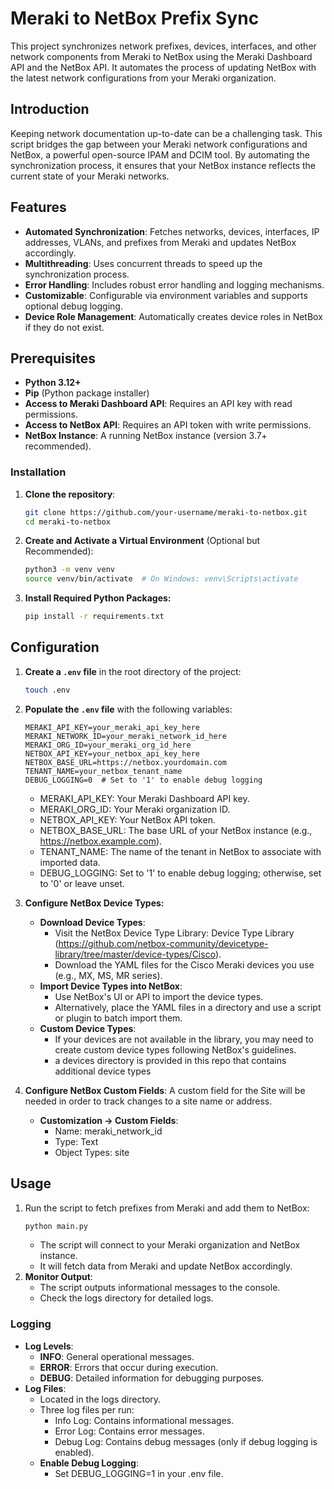 # Meraki to NetBox Prefix Sync

This project synchronizes network prefixes, devices, interfaces, and other network components from Meraki to NetBox using the Meraki Dashboard API and the NetBox API. It automates the process of updating NetBox with the latest network configurations from your Meraki organization.
## Introduction

Keeping network documentation up-to-date can be a challenging task. This script bridges the gap between your Meraki network configurations and NetBox, a powerful open-source IPAM and DCIM tool. By automating the synchronization process, it ensures that your NetBox instance reflects the current state of your Meraki networks.

## Features

- **Automated Synchronization**: Fetches networks, devices, interfaces, IP addresses, VLANs, and prefixes from Meraki and updates NetBox accordingly.
- **Multithreading**: Uses concurrent threads to speed up the synchronization process.
- **Error Handling**: Includes robust error handling and logging mechanisms.
- **Customizable**: Configurable via environment variables and supports optional debug logging.
- **Device Role Management**: Automatically creates device roles in NetBox if they do not exist.

## Prerequisites

- **Python 3.12+**
- **Pip** (Python package installer)
- **Access to Meraki Dashboard API**: Requires an API key with read permissions.
- **Access to NetBox API**: Requires an API token with write permissions.
- **NetBox Instance**: A running NetBox instance (version 3.7+ recommended).
### Installation

1. **Clone the repository**:
    ```bash
    git clone https://github.com/your-username/meraki-to-netbox.git
    cd meraki-to-netbox
    ```
2. **Create and Activate a Virtual Environment** (Optional but Recommended):
   ```bash
   python3 -m venv venv
   source venv/bin/activate  # On Windows: venv\Scripts\activate
   ```
3. **Install Required Python Packages:**
   ```bash
   pip install -r requirements.txt
   ```

## Configuration
1. **Create a `.env` file** in the root directory of the project:
    ```bash
    touch .env
    ```

2. **Populate the `.env` file** with the following variables:
    ```
    MERAKI_API_KEY=your_meraki_api_key_here
    MERAKI_NETWORK_ID=your_meraki_network_id_here
    MERAKI_ORG_ID=your_meraki_org_id_here
    NETBOX_API_KEY=your_netbox_api_key_here
    NETBOX_BASE_URL=https://netbox.yourdomain.com
    TENANT_NAME=your_netbox_tenant_name
    DEBUG_LOGGING=0  # Set to '1' to enable debug logging
    ```
   - MERAKI_API_KEY: Your Meraki Dashboard API key.
   - MERAKI_ORG_ID: Your Meraki organization ID.
   - NETBOX_API_KEY: Your NetBox API token.
   - NETBOX_BASE_URL: The base URL of your NetBox instance (e.g., https://netbox.example.com).
   - TENANT_NAME: The name of the tenant in NetBox to associate with imported data.
   - DEBUG_LOGGING: Set to '1' to enable debug logging; otherwise, set to '0' or leave unset.

3. **Configure NetBox Device Types:**
   - **Download Device Types**:
     - Visit the NetBox Device Type Library: Device Type Library (https://github.com/netbox-community/devicetype-library/tree/master/device-types/Cisco).
     - Download the YAML files for the Cisco Meraki devices you use (e.g., MX, MS, MR series).
   - **Import Device Types into NetBox**:
     - Use NetBox's UI or API to import the device types.
     - Alternatively, place the YAML files in a directory and use a script or plugin to batch import them.
   - **Custom Device Types**:
     - If your devices are not available in the library, you may need to create custom device types following NetBox's guidelines.
     - a devices directory is provided in this repo that contains additional device types
  
4. **Configure NetBox Custom Fields**:
    A custom field for the Site will be needed in order to track changes to a site name or address.
    - **Customization -> Custom Fields**:
      - Name: meraki_network_id
      - Type: Text
      - Object Types: site
## Usage
1. Run the script to fetch prefixes from Meraki and add them to NetBox:
   ```bash
   python main.py
   ```
   - The script will connect to your Meraki organization and NetBox instance.
   - It will fetch data from Meraki and update NetBox accordingly.
2. **Monitor Output**:
   - The script outputs informational messages to the console.
   - Check the logs directory for detailed logs.
### Logging
- **Log Levels**:
  - **INFO**: General operational messages.
  - **ERROR**: Errors that occur during execution.
  - **DEBUG**: Detailed information for debugging purposes.
- **Log Files**:
  - Located in the logs directory.
  - Three log files per run:
    - Info Log: Contains informational messages.
    - Error Log: Contains error messages.
    - Debug Log: Contains debug messages (only if debug logging is enabled).
  - **Enable Debug Logging**:
    - Set DEBUG_LOGGING=1 in your .env file.
